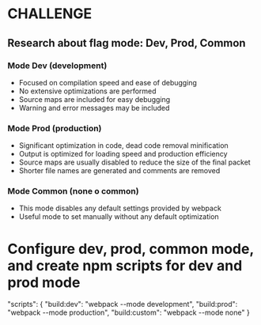 # CHALLENGE
## Research about flag mode: Dev, Prod, Common

### Mode Dev (development)

- Focused on compilation speed and ease of debugging
- No extensive optimizations are performed
- Source maps are included for easy debugging
- Warning and error messages may be included

### Mode Prod (production)

- Significant optimization in code, dead code removal minification
- Output is optimized for loading speed and production efficiency
- Source maps are usually disabled to reduce the size of the final packet
- Shorter file names are generated and comments are removed

### Mode Common (none o common)

- This mode disables any default settings provided by webpack
- Useful mode to set manually without any default optimization

# Configure dev, prod, common mode, and create npm scripts for dev and prod mode

"scripts": {
  "build:dev": "webpack --mode development",
  "build:prod": "webpack --mode production",
  "build:custom": "webpack --mode none"
}
